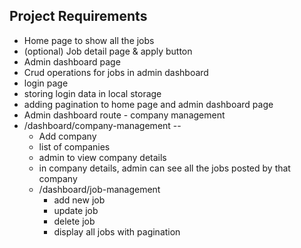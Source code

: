 ## Project Requirements

- Home page to show all the jobs
- (optional) Job detail page & apply button
- Admin dashboard page
- Crud operations for jobs in admin dashboard
- login page
- storing login data in local storage
- adding pagination to home page and admin dashboard page
- Admin dashboard route - company management
- /dashboard/company-management --
  - Add company
  - list of companies
  - admin to view company details
  - in company details, admin can see all the jobs posted by that company
  - /dashboard/job-management
    - add new job
    - update job
    - delete job
    - display all jobs with pagination
